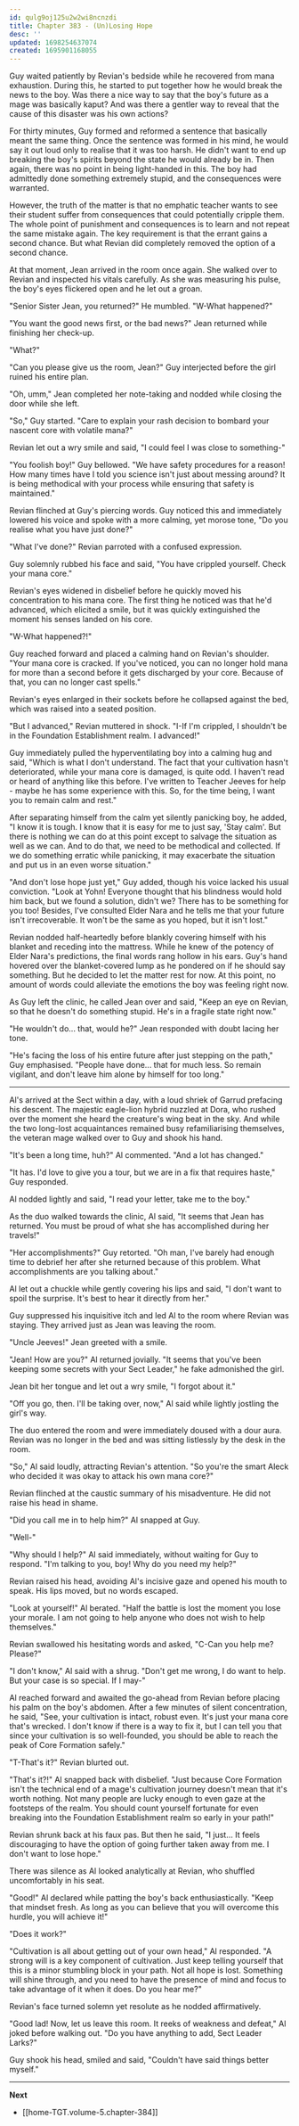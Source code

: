 ```yaml
---
id: qulg9oj125u2w2wi8ncnzdi
title: Chapter 383 - (Un)Losing Hope
desc: ''
updated: 1698254637074
created: 1695901168055
---
```


Guy waited patiently by Revian's bedside while he recovered from mana exhaustion. During this, he started to put together how he would break the news to the boy. Was there a nice way to say that the boy's future as a mage was basically kaput? And was there a gentler way to reveal that the cause of this disaster was his own actions?

For thirty minutes, Guy formed and reformed a sentence that basically meant the same thing. Once the sentence was formed in his mind, he would say it out loud only to realise that it was too harsh. He didn't want to end up breaking the boy's spirits beyond the state he would already be in. Then again, there was no point in being light-handed in this. The boy had admittedly done something extremely stupid, and the consequences were warranted.

However, the truth of the matter is that no emphatic teacher wants to see their student suffer from consequences that could potentially cripple them. The whole point of punishment and consequences is to learn and not repeat the same mistake again. The key requirement is that the errant gains a second chance. But what Revian did completely removed the option of a second chance.

At that moment, Jean arrived in the room once again. She walked over to Revian and inspected his vitals carefully. As she was measuring his pulse, the boy's eyes flickered open and he let out a groan.

"Senior Sister Jean, you returned?" He mumbled. "W-What happened?"

"You want the good news first, or the bad news?" Jean returned while finishing her check-up.

"What?"

"Can you please give us the room, Jean?" Guy interjected before the girl ruined his entire plan.

"Oh, umm," Jean completed her note-taking and nodded while closing the door while she left.

"So," Guy started. "Care to explain your rash decision to bombard your nascent core with volatile mana?"

Revian let out a wry smile and said, "I could feel I was close to something-"

"You foolish boy!" Guy bellowed. "We have safety procedures for a reason! How many times have I told you science isn't just about messing around? It is being methodical with your process while ensuring that safety is maintained."

Revian flinched at Guy's piercing words. Guy noticed this and immediately lowered his voice and spoke with a more calming, yet morose tone, "Do you realise what you have just done?"

"What I've done?" Revian parroted with a confused expression.

Guy solemnly rubbed his face and said, "You have crippled yourself. Check your mana core."

Revian's eyes widened in disbelief before he quickly moved his concentration to his mana core. The first thing he noticed was that he'd advanced, which elicited a smile, but it was quickly extinguished the moment his senses landed on his core.

"W-What happened?!"

Guy reached forward and placed a calming hand on Revian's shoulder. "Your mana core is cracked. If you've noticed, you can no longer hold mana for more than a second before it gets discharged by your core. Because of that, you can no longer cast spells."

Revian's eyes enlarged in their sockets before he collapsed against the bed, which was raised into a seated position.

"But I advanced," Revian muttered in shock. "I-If I'm crippled, I shouldn't be in the Foundation Establishment realm. I advanced!"

Guy immediately pulled the hyperventilating boy into a calming hug and said, "Which is what I don't understand. The fact that your cultivation hasn't deteriorated, while your mana core is damaged, is quite odd. I haven't read or heard of anything like this before. I've written to Teacher Jeeves for help - maybe he has some experience with this. So, for the time being, I want you to remain calm and rest."

After separating himself from the calm yet silently panicking boy, he added, "I know it is tough. I know that it is easy for me to just say, 'Stay calm'. But there is nothing we can do at this point except to salvage the situation as well as we can. And to do that, we need to be methodical and collected. If we do something erratic while panicking, it may exacerbate the situation and put us in an even worse situation."

"And don't lose hope just yet," Guy added, though his voice lacked his usual conviction. "Look at Yohn! Everyone thought that his blindness would hold him back, but we found a solution, didn't we? There has to be something for you too! Besides, I've consulted Elder Nara and he tells me that your future isn't irrecoverable. It won't be the same as you hoped, but it isn't lost."

Revian nodded half-heartedly before blankly covering himself with his blanket and receding into the mattress. While he knew of the potency of Elder Nara's predictions, the final words rang hollow in his ears. Guy's hand hovered over the blanket-covered lump as he pondered on if he should say something. But he decided to let the matter rest for now. At this point, no amount of words could alleviate the emotions the boy was feeling right now.

As Guy left the clinic, he called Jean over and said, "Keep an eye on Revian, so that he doesn't do something stupid. He's in a fragile state right now."

"He wouldn't do... that, would he?" Jean responded with doubt lacing her tone.

"He's facing the loss of his entire future after just stepping on the path," Guy emphasised. "People have done... that for much less. So remain vigilant, and don't leave him alone by himself for too long."

____

Al's arrived at the Sect within a day, with a loud shriek of Garrud prefacing his descent. The majestic eagle-lion hybrid nuzzled at Dora, who rushed over the moment she heard the creature's wing beat in the sky. And while the two long-lost acquaintances remained busy refamiliarising themselves, the veteran mage walked over to Guy and shook his hand.

"It's been a long time, huh?" Al commented. "And a lot has changed."

"It has. I'd love to give you a tour, but we are in a fix that requires haste," Guy responded.

Al nodded lightly and said, "I read your letter, take me to the boy."

As the duo walked towards the clinic, Al said, "It seems that Jean has returned. You must be proud of what she has accomplished during her travels!"

"Her accomplishments?" Guy retorted. "Oh man, I've barely had enough time to debrief her after she returned because of this problem. What accomplishments are you talking about."

Al let out a chuckle while gently covering his lips and said, "I don't want to spoil the surprise. It's best to hear it directly from her."

Guy suppressed his inquisitive itch and led Al to the room where Revian was staying. They arrived just as Jean was leaving the room.

"Uncle Jeeves!" Jean greeted with a smile.

"Jean! How are you?" Al returned jovially. "It seems that you've been keeping some secrets with your Sect Leader," he fake admonished the girl.

Jean bit her tongue and let out a wry smile, "I forgot about it."

"Off you go, then. I'll be taking over, now," Al said while lightly jostling the girl's way.

The duo entered the room and were immediately doused with a dour aura. Revian was no longer in the bed and was sitting listlessly by the desk in the room.

"So," Al said loudly, attracting Revian's attention. "So you're the smart Aleck who decided it was okay to attack his own mana core?"

Revian flinched at the caustic summary of his misadventure. He did not raise his head in shame.

"Did you call me in to help him?" Al snapped at Guy.

"Well-"

"Why should I help?" Al said immediately, without waiting for Guy to respond. "I'm talking to you, boy! Why do you need my help?"

Revian raised his head, avoiding Al's incisive gaze and opened his mouth to speak. His lips moved, but no words escaped.

"Look at yourself!" Al berated. "Half the battle is lost the moment you lose your morale. I am not going to help anyone who does not wish to help themselves."

Revian swallowed his hesitating words and asked, "C-Can you help me? Please?"

"I don't know," Al said with a shrug. "Don't get me wrong, I do want to help. But your case is so special. If I may-"

Al reached forward and awaited the go-ahead from Revian before placing his palm on the boy's abdomen. After a few minutes of silent concentration, he said, "See, your cultivation is intact, robust even. It's just your mana core that's wrecked. I don't know if there is a way to fix it, but I can tell you that since your cultivation is so well-founded, you should be able to reach the peak of Core Formation safely."

"T-That's it?" Revian blurted out.

"That's it?!" Al snapped back with disbelief. "Just because Core Formation isn't the technical end of a mage's cultivation journey doesn't mean that it's worth nothing. Not many people are lucky enough to even gaze at the footsteps of the realm. You should count yourself fortunate for even breaking into the Foundation Establishment realm so early in your path!"

Revian shrunk back at his faux pas. But then he said, "I just... It feels discouraging to have the option of going further taken away from me. I don't want to lose hope."

There was silence as Al looked analytically at Revian, who shuffled uncomfortably in his seat.

"Good!" Al declared while patting the boy's back enthusiastically. "Keep that mindset fresh. As long as you can believe that you will overcome this hurdle, you will achieve it!"

"Does it work?"

"Cultivation is all about getting out of your own head," Al responded. "A strong will is a key component of cultivation. Just keep telling yourself that this is a minor stumbling block in your path. Not all hope is lost. Something will shine through, and you need to have the presence of mind and focus to take advantage of it when it does. Do you hear me?"

Revian's face turned solemn yet resolute as he nodded affirmatively.

"Good lad! Now, let us leave this room. It reeks of weakness and defeat," Al joked before walking out. "Do you have anything to add, Sect Leader Larks?"

Guy shook his head, smiled and said, "Couldn't have said things better myself."

____

**Next**
* [[home-TGT.volume-5.chapter-384]]